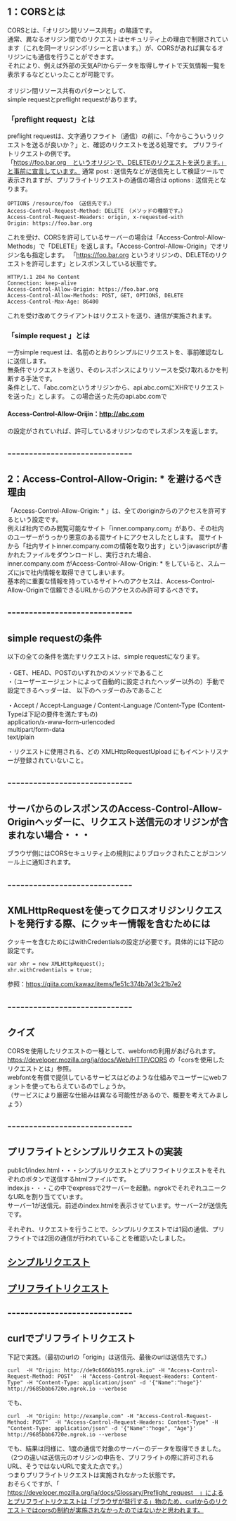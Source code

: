## 1：CORSとは
CORSとは、「オリジン間リソース共有」の略語です。<br>
通常、異なるオリジン間でのリクエストはセキュリティ上の理由で制限されています（これを同一オリジンポリシーと言います。）が、CORSがあれば異なるオリジンにも通信を行うことができます。<br>
それにより、例えば外部の天気APIからデータを取得しサイトで天気情報一覧を表示するなどといったことが可能です。<br>
<br>
オリジン間リソース共有のパターンとして、<br>
simple requestとpreflight requestがあります。<br>

### 「preflight request」とは
preflight requestは、文字通りフライト（通信）の前に、「今からこういうリクエストを送るが良いか？」と、確認のリクエストを送る処理です。
プリフライトリクエストの例です。<br>
「https://foo.bar.org　というオリジンで、DELETEのリクエストを送ります。」と事前に宣言しています。
通常 post : 送信先などが送信先として検証ツールで表示されますが、プリフライトリクエストの通信の場合は options : 送信先となります。

```
OPTIONS /resource/foo　（送信先です。）
Access-Control-Request-Method: DELETE　（メソッドの種類です。）
Access-Control-Request-Headers: origin, x-requested-with
Origin: https://foo.bar.org
```

これを受け、CORSを許可しているサーバーの場合は「Access-Control-Allow-Methods」で「DELETE」を返します。「Access-Control-Allow-Origin」でオリジン名も指定します。
「https://foo.bar.org というオリジンの、DELETEのリクエストを許可します」とレスポンスしている状態です。

```
HTTP/1.1 204 No Content
Connection: keep-alive
Access-Control-Allow-Origin: https://foo.bar.org
Access-Control-Allow-Methods: POST, GET, OPTIONS, DELETE
Access-Control-Max-Age: 86400
```

これを受け改めてクライアントはリクエストを送り、通信が実施されます。<br>

### 「simple request 」とは
一方simple request は、名前のとおりシンプルにリクエストを、事前確認なしに送信します。<br>
無条件でリクエストを送り、そのレスポンスによりリソースを受け取れるかを判断する手法です。<br>
条件として、「abc.comというオリジンから、api.abc.comにXHRでリクエストを送った」とします。
この場合送った先のapi.abc.comで<br>
#### Access-Control-Allow-Orijin：http://abc.com 
の設定がされていれば、許可しているオリジンなのでレスポンスを返します。



## -----------------------------
## 2：Access-Control-Allow-Origin: * を避けるべき理由
「Access-Control-Allow-Origin: * 」は、全てのoriginからのアクセスを許可するという設定です。<br>
例えば社内でのみ閲覧可能なサイト「inner.company.com」があり、その社内のユーザーがうっかり悪意のある罠サイトにアクセスしたとします。
罠サイトから「社内サイトinner.company.comの情報を取り出す」というjavascriptが書かれたファイルをダウンロードし、実行された場合、<br>
inner.company.com がAccess-Control-Allow-Origin: * をしていると、スムーズにjsで社内情報を取得できてしまいます。<br>
基本的に重要な情報を持っているサイトへのアクセスは、Access-Control-Allow-Originで信頼できるURLからのアクセスのみ許可するべきです。

## -----------------------------
## simple requestの条件
以下の全ての条件を満たすリクエストは、simple requestになります。<br>
<br>
・GET、HEAD、POSTのいずれかのメソッドであること<br>
・（ユーザーエージェントによって自動的に設定されたヘッダー以外の）手動で設定できるヘッダーは、 以下のヘッダーのみであること<br>

・Accept / Accept-Language / Content-Language /Content-Type (Content-Typeは下記の要件を満たすもの)<br>
application/x-www-form-urlencoded<br>
multipart/form-data<br>
text/plain<br>

・リクエストに使用される、どの XMLHttpRequestUpload にもイベントリスナーが登録されていないこと。<br>

## -----------------------------
## サーバからのレスポンスのAccess-Control-Allow-Originヘッダーに、リクエスト送信元のオリジンが含まれない場合・・・
ブラウザ側にはCORSセキュリティ上の規則によりブロックされたことがコンソール上に通知されます。

## -----------------------------
## XMLHttpRequestを使ってクロスオリジンリクエストを発行する際、にクッキー情報を含むためには
クッキーを含むためにはwithCredentialsの設定が必要です。具体的には下記の設定です。

```
var xhr = new XMLHttpRequest();
xhr.withCredentials = true;

```

参照：https://qiita.com/kawaz/items/1e51c374b7a13c21b7e2

## -----------------------------
## クイズ
CORSを使用したリクエストの一種として、webfontの利用があげられます。<br>
https://developer.mozilla.org/ja/docs/Web/HTTP/CORS
の「corsを使用したリクエストとは」参照。<br>
webfontを有償で提供しているサービスはどのような仕組みでユーザーにwebフォントを使ってもらえているのでしょうか。<br>
（サービスにより厳密な仕組みは異なる可能性があるので、概要を考えてみましょう）

## -----------------------------
## プリフライトとシンプルリクエストの実装
public1/index.html・・・シンプルリクエストとプリフライトリクエストをそれぞれのボタンで送信するhtmlファイルです。<br>
index.js・・・この中でexpressで2サーバーを起動。ngrokでそれぞれユニークなURLを割り当てています。<br>
サーバー1が送信元。前述のindex.htmlを表示させています。サーバー2が送信先です。

それぞれ、リクエストを行うことで、シンプルリクエストでは1回の通信、プリフライトでは2回の通信が行われていることを確認いたしました。

## [シンプルリクエスト](./01.png)
## [プリフライトリクエスト](./02.png)


## -----------------------------
## curlでプリフライトリクエスト
下記で実践。（最初のurlの「origin」は送信元、最後のurlは送信先です。）<br>


```
curl  -H "Origin: http://de9c6666b195.ngrok.io" -H "Access-Control-Request-Method: POST"  -H "Access-Control-Request-Headers: Content-Type" -H "Content-Type: application/json" -d '{"Name":"hoge"}' http://9685bbb6720e.ngrok.io --verbose
```


でも、
```
curl  -H "Origin: http://example.com" -H "Access-Control-Request-Method: POST"  -H "Access-Control-Request-Headers: Content-Type" -H "Content-Type: application/json" -d '{"Name":"hoge", "Age"}' http://9685bbb6720e.ngrok.io --verbose   
```

でも、結果は同様に、1度の通信で対象のサーバーのデータを取得できました。（2つの違いは送信元のオリジンの申告を、プリフライトの際に許可されるURL、そうではないURLで変えた点です。）<br>
つまりプリフライトリクエストは実施されなかった状態です。<br>
おそらくですが、「　https://developer.mozilla.org/ja/docs/Glossary/Preflight_request　」によるとプリフライトリクエストは「ブラウザが発行する」物のため、curlからのリクエストではcorsの制約が実施されなかったのではないかと思われます。